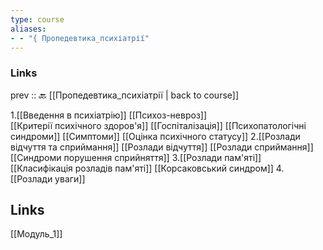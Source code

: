 ```yaml
---
type: course
aliases: 
- - "{ Пропедевтика_психіатрії"
---
```

### Links
prev :: 🔙 [[Пропедевтика_психіатрії | back to course]]

1.[[Введення в психіатрію]]
	[[Психоз-невроз]]  
	[[Критерії психічного здоров'я]]
	[[Госпіталізація]]
	[[Психопатологічні синдроми]]
	[[Симптоми]]
	[[Оцінка психічного статусу]]
2.[[Розлади відчуття та сприймання]]
	[[Розлади відчуття]]
	[[Розлади сприймання]]
	[[Синдроми порушення сприйняття]]
3.[[Розлади пам'яті]]
	[[Класифікація розладів пам'яті]]
	[[Корсаковський синдром]]
4.[[Розлади уваги]]
	


## Links
[[Модуль_1]]